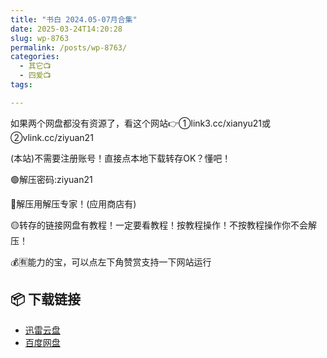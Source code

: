 ```yaml
---
title: "书白 2024.05-07月合集"
date: 2025-03-24T14:20:28
slug: wp-8763
permalink: /posts/wp-8763/
categories:
  - 其它📺
  - 四爱📺
tags:

---
```


如果两个网盘都没有资源了，看这个网站👉①link3.cc/xianyu21或②vlink.cc/ziyuan21

(本站)不需要注册账号！直接点本地下载转存OK？懂吧！

🟢解压密码:ziyuan21

🔵解压用解压专家！(应用商店有)

🟡转存的链接网盘有教程！一定要看教程！按教程操作！不按教程操作你不会解压！

💰🈶能力的宝，可以点左下角赞赏支持一下网站运行

## 📦 下载链接
- [迅雷云盘](https://blziyuan21.com/pay-download/8763?key=406cfb6995&down_id=0)
- [百度网盘](https://blziyuan21.com/pay-download/8763?key=406cfb6995&down_id=1)

